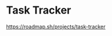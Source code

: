 # Task Tracker

<a href="https://roadmap.sh/projects/task-tracker" target="_blank">https://roadmap.sh/projects/task-tracker</a>
